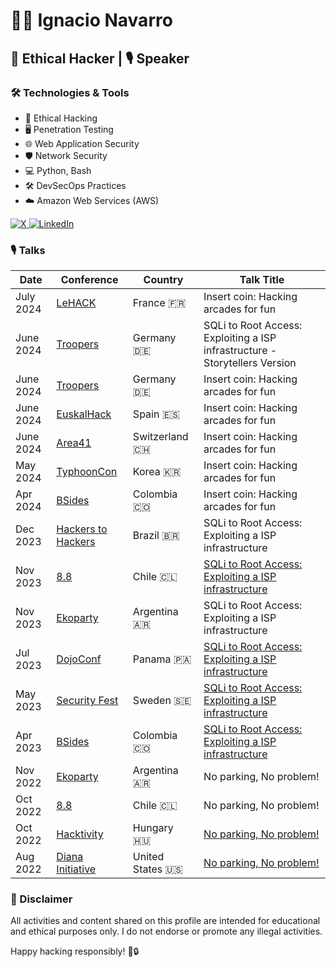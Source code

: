 # 👨‍💻 Ignacio Navarro

## 🚀 Ethical Hacker | 🎙️ Speaker 

### 🛠️ Technologies & Tools

- 🔐 Ethical Hacking
- 🖥️ Penetration Testing
- 🌐 Web Application Security
- 🛡️ Network Security
- 💻 Python, Bash
- 🛠️ DevSecOps Practices
- ☁️ Amazon Web Services (AWS)

<div id="badges">
  <a href="https://twitter.com/IgNavarro1" target="_blank">
    <img src="https://img.shields.io/badge/X-000000?style=for-the-badge&logo=x&logoColor=white" alt="X">
  </a>
  <a href="https://www.linkedin.com/in/ignavarro1/" target="_blank">
    <img src="https://img.shields.io/badge/LinkedIn-0077B5?style=for-the-badge&logo=linkedin&logoColor=white" alt="LinkedIn">
  </a>
</div>

### 🎙️ Talks

| Date      | Conference                                                             | Country            | Talk Title                                                                                       |
|-----------|------------------------------------------------------------------------|--------------------|--------------------------------------------------------------------------------------------------|
| July 2024 | [LeHACK](https://lehack.org/)                                          | France 🇫🇷        | Insert coin: Hacking arcades for fun                                                             |                                                              |
| June 2024 | [Troopers](https://troopers.de/)                                       | Germany 🇩🇪       | SQLi to Root Access: Exploiting a ISP infrastructure - Storytellers Version                        |                                                              |
| June 2024 | [Troopers](https://troopers.de/)                                       | Germany 🇩🇪       | Insert coin: Hacking arcades for fun                                                             |                                                              |
| June 2024 | [EuskalHack](https://www.euskalhack.org/securitycongress/index_en.html) | Spain 🇪🇸         | Insert coin: Hacking arcades for fun                                                             |                                                              |
| June 2024 | [Area41](https://area41.io/)                                           | Switzerland 🇨🇭   | Insert coin: Hacking arcades for fun                                                             |                                                              |
| May 2024  | [TyphoonCon](https://typhooncon.com/)                                  | Korea 🇰🇷         | Insert coin: Hacking arcades for fun                                                             |                                                              |
| Apr 2024  | [BSides](https://bsidesco.org/)                                        | Colombia 🇨🇴      | Insert coin: Hacking arcades for fun                                                             |                                                              |
| Dec 2023  | [Hackers to Hackers](https://www.h2hc.com.br/en/)                      | Brazil 🇧🇷        | SQLi to Root Access: Exploiting a ISP infrastructure                                             |
| Nov 2023  | [8.8](https://8dot8.org/)                                              | Chile 🇨🇱         | [SQLi to Root Access: Exploiting a ISP infrastructure](https://www.youtube.com/watch?v=dv4Z9SqOWIQ) |
| Nov 2023  | [Ekoparty](https://ekoparty.org/)                                      | Argentina 🇦🇷     | SQLi to Root Access: Exploiting a ISP infrastructure                                             |
| Jul 2023  | [DojoConf](https://dojoconfpa.org/)                                    | Panama 🇵🇦        | [SQLi to Root Access: Exploiting a ISP infrastructure](https://www.youtube.com/watch?v=c0u7s6OnOfQ) |
| May 2023  | [Security Fest](https://securityfest.com/)                             | Sweden 🇸🇪        | [SQLi to Root Access: Exploiting a ISP infrastructure](https://www.youtube.com/watch?v=pttUiwcfBq4) |
| Apr 2023  | [BSides](https://bsidesco.org/)                                        | Colombia 🇨🇴      | [SQLi to Root Access: Exploiting a ISP infrastructure](https://www.youtube.com/watch?v=1XpnK3cszDw) |
| Nov 2022  | [Ekoparty](https://ekoparty.org/)                                      | Argentina 🇦🇷     | No parking, No problem!                                                                          |
| Oct 2022  | [8.8](https://8dot8.org/)                                              | Chile 🇨🇱         | No parking, No problem!                                                                          |
| Oct 2022  | [Hacktivity](https://hacktivity.com/)                                  | Hungary 🇭🇺       | [No parking, No problem!](https://www.youtube.com/watch?v=nlHmhvZjl6E)                           |
| Aug 2022  | [Diana Initiative](https://www.dianainitiative.org/)                   | United States 🇺🇸 | [No parking, No problem!](https://www.youtube.com/watch?v=kUf-Pl6Or8A)                           |


### 🚨 Disclaimer

All activities and content shared on this profile are intended for educational and ethical purposes only. I do not endorse or promote any illegal activities.

Happy hacking responsibly! 👾🔒
